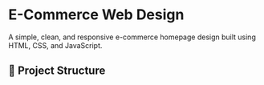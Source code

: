 # E-Commerce Web Design

A simple, clean, and responsive e-commerce homepage design built using HTML, CSS, and JavaScript.

## 📂 Project Structure

